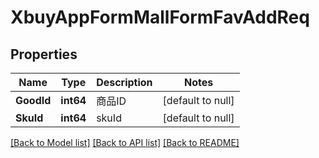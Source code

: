 # XbuyAppFormMallFormFavAddReq

## Properties
Name | Type | Description | Notes
------------ | ------------- | ------------- | -------------
**GoodId** | **int64** | 商品ID | [default to null]
**SkuId** | **int64** | skuId | [default to null]

[[Back to Model list]](../README.md#documentation-for-models) [[Back to API list]](../README.md#documentation-for-api-endpoints) [[Back to README]](../README.md)

